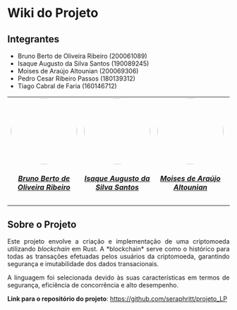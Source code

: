 # Wiki do Projeto

## Integrantes

- Bruno Berto de Oliveira Ribeiro (200061089)
- Isaque Augusto da Silva Santos (190089245)
- Moises de Araújo Altounian (200069306)
- Pedro Cesar Ribeiro Passos (180139312)
- Tiago Cabral de Faria (160146712)

<center>
<table style="margin-left: auto; margin-right: auto;">
    <tr>
        <td align="center">
            <a href="https://github.com/AngryLeaderBB">
                <img style="border-radius: 50%;" src="https://avatars.githubusercontent.com/u/73657838?v=4" width="150px;"/>
                <h5 class="text-center">Bruno Berto de Oliveira Ribeiro</h5>
            </a>
        </td>
        <td align="center">
            <a href="https://github.com/seraphritt">
                <img style="border-radius: 50%;" src="https://avatars.githubusercontent.com/u/84244850?v=4" width="150px;"/>
                <h5 class="text-center">Isaque Augusto da Silva Santos</h5>
            </a>
        </td>
        <td align="center">
            <a href="https://github.com/ogmoises">
                <img style="border-radius: 50%;" src="https://avatars.githubusercontent.com/u/144768841?v=4" width="150px;"/>
                <h5 class="text-center">Moises de Araújo Altounian</h5>
            </a>
        </td>
        </td>
        <td align="center">
            <a href="https://github.com/pedrocrp">
                <img style="border-radius: 50%;" src="https://avatars.githubusercontent.com/u/83802848?v=4" width="150px;"/>
                <h5 class="text-center">Pedro Cesar Ribeiro Passos</h5>
            </a>
        </td>
        <td align="center">
            <a href="https://github.com/tiag0cabral">
                <img style="border-radius: 50%;" src="https://avatars.githubusercontent.com/u/19624182?v=4" width="150px;"/>
                <h5 class="text-center">Tiago Cabral de Faria</h5>
            </a>
        </td>
    </tr>
</table>
</center>

## Sobre o Projeto

<div style="text-align: justify; margin-bottom: 1em;">
Este projeto envolve a criação e implementação de uma criptomoeda utilizando <i>blockchain</i> em Rust. A *blockchain* serve como o histórico para todas as transações efetuadas pelos usuários da criptomoeda, garantindo segurança e imutabilidade dos dados transacionais.
</div>
<div style="text-align: justify; margin-bottom: 1em;">
A linguagem foi selecionada devido às suas características em termos de segurança, eficiência de concorrência e alto desempenho.
</div>

**Link para o repositório do projeto**: https://github.com/seraphritt/projeto_LP
